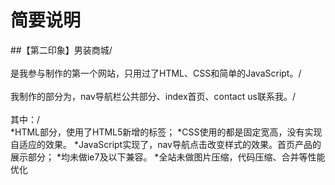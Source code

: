 简要说明
========================
##【第二印象】男装商城/<br>
<br>是我参与制作的第一个网站，只用过了HTML、CSS和简单的JavaScript。/<br>
<br>我制作的部分为，nav导航栏公共部分、index首页、contact us联系我。/<br>
<br>其中：/<br>
*HTML部分，使用了HTML5新增的标签；
*CSS使用的都是固定宽高，没有实现自适应的效果。
*JavaScript实现了，nav导航点击改变样式的效果。首页产品的展示部分；
*均未做ie7及以下兼容。
*全站未做图片压缩，代码压缩、合并等性能优化
